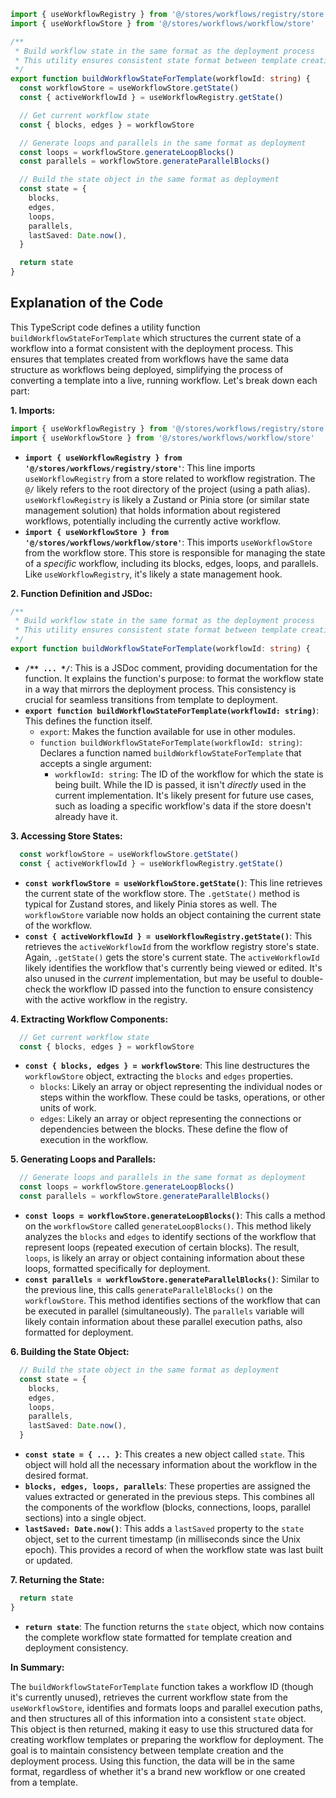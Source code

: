 ```typescript
import { useWorkflowRegistry } from '@/stores/workflows/registry/store'
import { useWorkflowStore } from '@/stores/workflows/workflow/store'

/**
 * Build workflow state in the same format as the deployment process
 * This utility ensures consistent state format between template creation and deployment
 */
export function buildWorkflowStateForTemplate(workflowId: string) {
  const workflowStore = useWorkflowStore.getState()
  const { activeWorkflowId } = useWorkflowRegistry.getState()

  // Get current workflow state
  const { blocks, edges } = workflowStore

  // Generate loops and parallels in the same format as deployment
  const loops = workflowStore.generateLoopBlocks()
  const parallels = workflowStore.generateParallelBlocks()

  // Build the state object in the same format as deployment
  const state = {
    blocks,
    edges,
    loops,
    parallels,
    lastSaved: Date.now(),
  }

  return state
}
```

## Explanation of the Code

This TypeScript code defines a utility function `buildWorkflowStateForTemplate` which structures the current state of a workflow into a format consistent with the deployment process. This ensures that templates created from workflows have the same data structure as workflows being deployed, simplifying the process of converting a template into a live, running workflow. Let's break down each part:

**1. Imports:**

```typescript
import { useWorkflowRegistry } from '@/stores/workflows/registry/store'
import { useWorkflowStore } from '@/stores/workflows/workflow/store'
```

*   **`import { useWorkflowRegistry } from '@/stores/workflows/registry/store'`**: This line imports `useWorkflowRegistry` from a store related to workflow registration. The `@/` likely refers to the root directory of the project (using a path alias). `useWorkflowRegistry` is likely a Zustand or Pinia store (or similar state management solution) that holds information about registered workflows, potentially including the currently active workflow.
*   **`import { useWorkflowStore } from '@/stores/workflows/workflow/store'`**:  This imports `useWorkflowStore` from the workflow store. This store is responsible for managing the state of a *specific* workflow, including its blocks, edges, loops, and parallels.  Like `useWorkflowRegistry`, it's likely a state management hook.

**2. Function Definition and JSDoc:**

```typescript
/**
 * Build workflow state in the same format as the deployment process
 * This utility ensures consistent state format between template creation and deployment
 */
export function buildWorkflowStateForTemplate(workflowId: string) {
```

*   **`/** ... */`**:  This is a JSDoc comment, providing documentation for the function. It explains the function's purpose: to format the workflow state in a way that mirrors the deployment process.  This consistency is crucial for seamless transitions from template to deployment.
*   **`export function buildWorkflowStateForTemplate(workflowId: string)`**: This defines the function itself.
    *   `export`:  Makes the function available for use in other modules.
    *   `function buildWorkflowStateForTemplate(workflowId: string)`: Declares a function named `buildWorkflowStateForTemplate` that accepts a single argument:
        *   `workflowId: string`: The ID of the workflow for which the state is being built.  While the ID is passed, it isn't *directly* used in the current implementation.  It's likely present for future use cases, such as loading a specific workflow's data if the store doesn't already have it.

**3. Accessing Store States:**

```typescript
  const workflowStore = useWorkflowStore.getState()
  const { activeWorkflowId } = useWorkflowRegistry.getState()
```

*   **`const workflowStore = useWorkflowStore.getState()`**: This line retrieves the current state of the workflow store.  The `.getState()` method is typical for Zustand stores, and likely Pinia stores as well. The `workflowStore` variable now holds an object containing the current state of the workflow.
*   **`const { activeWorkflowId } = useWorkflowRegistry.getState()`**: This retrieves the `activeWorkflowId` from the workflow registry store's state. Again, `.getState()` gets the store's current state. The `activeWorkflowId` likely identifies the workflow that's currently being viewed or edited.  It's also unused in the *current* implementation, but may be useful to double-check the workflow ID passed into the function to ensure consistency with the active workflow in the registry.

**4. Extracting Workflow Components:**

```typescript
  // Get current workflow state
  const { blocks, edges } = workflowStore
```

*   **`const { blocks, edges } = workflowStore`**: This line destructures the `workflowStore` object, extracting the `blocks` and `edges` properties.
    *   `blocks`: Likely an array or object representing the individual nodes or steps within the workflow. These could be tasks, operations, or other units of work.
    *   `edges`: Likely an array or object representing the connections or dependencies between the blocks.  These define the flow of execution in the workflow.

**5. Generating Loops and Parallels:**

```typescript
  // Generate loops and parallels in the same format as deployment
  const loops = workflowStore.generateLoopBlocks()
  const parallels = workflowStore.generateParallelBlocks()
```

*   **`const loops = workflowStore.generateLoopBlocks()`**: This calls a method on the `workflowStore` called `generateLoopBlocks()`.  This method likely analyzes the `blocks` and `edges` to identify sections of the workflow that represent loops (repeated execution of certain blocks). The result, `loops`, is likely an array or object containing information about these loops, formatted specifically for deployment.
*   **`const parallels = workflowStore.generateParallelBlocks()`**:  Similar to the previous line, this calls `generateParallelBlocks()` on the `workflowStore`. This method identifies sections of the workflow that can be executed in parallel (simultaneously).  The `parallels` variable will likely contain information about these parallel execution paths, also formatted for deployment.

**6. Building the State Object:**

```typescript
  // Build the state object in the same format as deployment
  const state = {
    blocks,
    edges,
    loops,
    parallels,
    lastSaved: Date.now(),
  }
```

*   **`const state = { ... }`**:  This creates a new object called `state`. This object will hold all the necessary information about the workflow in the desired format.
*   **`blocks, edges, loops, parallels`**:  These properties are assigned the values extracted or generated in the previous steps. This combines all the components of the workflow (blocks, connections, loops, parallel sections) into a single object.
*   **`lastSaved: Date.now()`**: This adds a `lastSaved` property to the `state` object, set to the current timestamp (in milliseconds since the Unix epoch). This provides a record of when the workflow state was last built or updated.

**7. Returning the State:**

```typescript
  return state
}
```

*   **`return state`**:  The function returns the `state` object, which now contains the complete workflow state formatted for template creation and deployment consistency.

**In Summary:**

The `buildWorkflowStateForTemplate` function takes a workflow ID (though it's currently unused), retrieves the current workflow state from the `useWorkflowStore`, identifies and formats loops and parallel execution paths, and then structures all of this information into a consistent `state` object. This object is then returned, making it easy to use this structured data for creating workflow templates or preparing the workflow for deployment. The goal is to maintain consistency between template creation and the deployment process. Using this function, the data will be in the same format, regardless of whether it's a brand new workflow or one created from a template.
